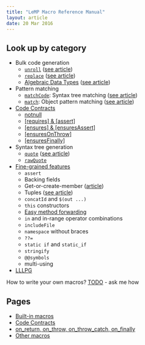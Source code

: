 ```yaml
---
title: "LeMP Macro Reference Manual"
layout: article
date: 20 Mar 2016
---
```


Look up by category
-------------------

- Bulk code generation
    - [`unroll`](ref-other.html#unroll) ([see article](avoid-tedium-with-LeMP.html#unroll))
    - [`replace`](ref-other.html#replace) ([see article](avoid-tedium-with-LeMP.html#replace))
    - [Algebraic Data Types](ref-other.html#alt-class-algebraic-data-type) ([see article](pattern-matching.html#algebraic-data-types))
- Pattern matching
    - [`matchCode`](ref-other.html#matchcode): Syntax tree matching ([see article](lemp-code-gen-and-analysis.html#pattern-matching-using-matchcode))
    - [`match`](ref-other.html#match): Object pattern matching ([see
 article](pattern-matching.html#pattern-matching))
- [Code Contracts](ref-code-contracts.html)
    - [notnull](ref-code-contracts.html#notnull--notnull)
    - [[requires] & [assert]](ref-code-contracts.html#requires--assert)
    - [[ensures] & [ensuresAssert]](ref-code-contracts.html#ensures--ensuresassert)
    - [[ensuresOnThrow]](ref-code-contracts.html#ensuresonthrow)
    - [[ensuresFinally]](ref-code-contracts.html#ensuresfinally)
- Syntax tree generation
    - [`quote`](ref-other.html#quote) ([see article](lemp-code-gen-and-analysis.html#introducing-lemp))
    - [`rawQuote`](ref-other.html#rawquote)
- [Fine-grained features](ref-other.html)
    - `assert`
    - Backing fields
    - Get-or-create-member ([article](avoid-tedium-with-LeMP.html#automagic-field-generation))
    - Tuples ([see article](pattern-matching.html#tuples))
    - `concatId` and `$(out ...)`
    - `this` constructors
    - [Easy method forwarding](ref-other.html#method-forwarding)
    - `in` and in-range operator combinations
    - `includeFile`
    - `namespace` without braces
    - `??=`
    - `static if` and `static_if`
    - `stringify`
    - `@@symbols`
    - multi-using
- [LLLPG](/lllpg)

How to write your own macros? [TODO](lemp-code-gen-and-analysis.html#writing-macros) - ask me how

Pages
-----

- [Built-in macros](ref-builtin-macros.html)
- [Code Contracts](ref-code-contracts.html)
- [on_return, on_throw, on_throw_catch, on_finally](ref-on_star.html)
- [Other macros](ref-other.html)
